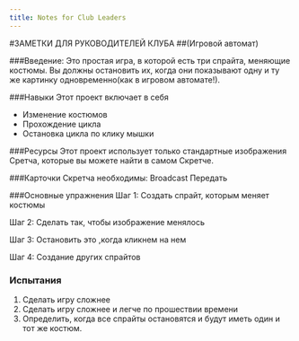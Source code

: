 ```yaml
---
title: Notes for Club Leaders 
---
```


#ЗАМЕТКИ ДЛЯ РУКОВОДИТЕЛЕЙ КЛУБА
##(Игровой автомат)

###Введение:
Это простая игра, в которой есть три спрайта, меняющие костюмы. Вы должны остановить их, когда они показывают одну и ту же картинку одновременно(как в игровом автомате!).

###Навыки
Этот проект включает в себя

- Изменение костюмов
- Прохождение цикла
- Остановка цикла по клику мышки

###Ресурсы
Этот проект использует только стандартные изображения Сретча, которые вы можете найти в самом Скретче.

###Карточки Скретча необходимы:
Broadcast Передать

###Основные упражнения
Шаг 1: Создать спрайт, которым меняет костюмы

Шаг 2: Сделать так, чтобы изображение менялось

Шаг 3: Остановить это ,когда кликнем на нем

Шаг 4: Создание других спрайтов

### Испытания
1. Сделать игру сложнее
2. Сделать игру сложнее и легче по прошествии времени
3. Определить, когда все спрайты остановятся и будут иметь один и тот же костюм.

